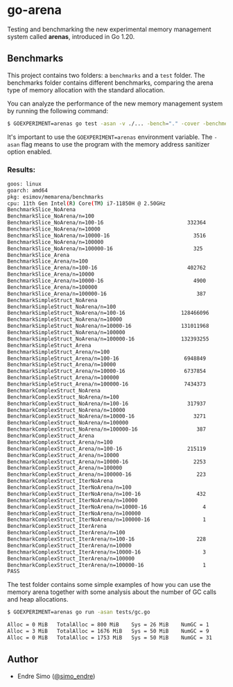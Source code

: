 # go-arena

Testing and benchmarking the new experimental memory management system called **arenas**, introduced in Go 1.20.

## Benchmarks

This project contains two folders: a `benchmarks` and a `test` folder. The benchmarks folder contains different benchmarks, comparing the arena type of memory allocation with the standard allocation. 

You can analyze the performance of the new memory management system by running the following command: 

```bash
$ GOEXPERIMENT=arenas go test -asan -v ./... -bench="." -cover -benchmem
```
It's important to use the `GOEXPERIMENT=arenas` environment variable. The `-asan` flag means to use the program with the memory address sanitizer option enabled. 

### Results:

```bash
goos: linux
goarch: amd64
pkg: esimov/memarena/benchmarks
cpu: 11th Gen Intel(R) Core(TM) i7-11850H @ 2.50GHz
BenchmarkSlice_NoArena
BenchmarkSlice_NoArena/n=100
BenchmarkSlice_NoArena/n=100-16                           332364              4674 ns/op            4523 B/op          0 allocs/op
BenchmarkSlice_NoArena/n=10000
BenchmarkSlice_NoArena/n=10000-16                           3516            607361 ns/op          455522 B/op          0 allocs/op
BenchmarkSlice_NoArena/n=100000
BenchmarkSlice_NoArena/n=100000-16                          325           3838836 ns/op         4157606 B/op          0 allocs/op
BenchmarkSlice_Arena
BenchmarkSlice_Arena/n=100
BenchmarkSlice_Arena/n=100-16                             402762              2760 ns/op            2095 B/op          0 allocs/op
BenchmarkSlice_Arena/n=10000
BenchmarkSlice_Arena/n=10000-16                             4900            423092 ns/op          268697 B/op          0 allocs/op
BenchmarkSlice_Arena/n=100000
BenchmarkSlice_Arena/n=100000-16                             387           2653274 ns/op         2130343 B/op          0 allocs/op
BenchmarkSimpleStruct_NoArena
BenchmarkSimpleStruct_NoArena/n=100
BenchmarkSimpleStruct_NoArena/n=100-16                  128466096                9.292 ns/op           0 B/op          0 allocs/op
BenchmarkSimpleStruct_NoArena/n=10000
BenchmarkSimpleStruct_NoArena/n=10000-16                131011968                9.477 ns/op           0 B/op          0 allocs/op
BenchmarkSimpleStruct_NoArena/n=100000
BenchmarkSimpleStruct_NoArena/n=100000-16               132393255                9.086 ns/op           0 B/op          0 allocs/op
BenchmarkSimpleStruct_Arena
BenchmarkSimpleStruct_Arena/n=100
BenchmarkSimpleStruct_Arena/n=100-16                     6948849               168.9 ns/op            64 B/op          1 allocs/op
BenchmarkSimpleStruct_Arena/n=10000
BenchmarkSimpleStruct_Arena/n=10000-16                   6737854               167.7 ns/op            64 B/op          1 allocs/op
BenchmarkSimpleStruct_Arena/n=100000
BenchmarkSimpleStruct_Arena/n=100000-16                  7434373               164.8 ns/op            64 B/op          1 allocs/op
BenchmarkComplexStruct_NoArena
BenchmarkComplexStruct_NoArena/n=100
BenchmarkComplexStruct_NoArena/n=100-16                   317937              3506 ns/op            4728 B/op          0 allocs/op
BenchmarkComplexStruct_NoArena/n=10000
BenchmarkComplexStruct_NoArena/n=10000-16                   3271            320152 ns/op          489641 B/op          0 allocs/op
BenchmarkComplexStruct_NoArena/n=100000
BenchmarkComplexStruct_NoArena/n=100000-16                   387           3372102 ns/op         4366697 B/op          0 allocs/op
BenchmarkComplexStruct_Arena
BenchmarkComplexStruct_Arena/n=100
BenchmarkComplexStruct_Arena/n=100-16                     215119              5077 ns/op            1973 B/op          0 allocs/op
BenchmarkComplexStruct_Arena/n=10000
BenchmarkComplexStruct_Arena/n=10000-16                     2253            501648 ns/op          293497 B/op          0 allocs/op
BenchmarkComplexStruct_Arena/n=100000
BenchmarkComplexStruct_Arena/n=100000-16                     223           4943917 ns/op         1860246 B/op          0 allocs/op
BenchmarkComplexStruct_IterNoArena
BenchmarkComplexStruct_IterNoArena/n=100
BenchmarkComplexStruct_IterNoArena/n=100-16                  432           2763199 ns/op         3687444 B/op         39 allocs/op
BenchmarkComplexStruct_IterNoArena/n=10000
BenchmarkComplexStruct_IterNoArena/n=10000-16                  4         262156029 ns/op        366595616 B/op      1778 allocs/op
BenchmarkComplexStruct_IterNoArena/n=100000
BenchmarkComplexStruct_IterNoArena/n=100000-16                 1        2158265388 ns/op        802818304 B/op      1018 allocs/op
BenchmarkComplexStruct_IterArena
BenchmarkComplexStruct_IterArena/n=100
BenchmarkComplexStruct_IterArena/n=100-16                    228           4985802 ns/op         1802962 B/op          4 allocs/op
BenchmarkComplexStruct_IterArena/n=10000
BenchmarkComplexStruct_IterArena/n=10000-16                    3         511031599 ns/op        192949549 B/op       359 allocs/op
BenchmarkComplexStruct_IterArena/n=100000
BenchmarkComplexStruct_IterArena/n=100000-16                   1        4703096115 ns/op        838895496 B/op      1110 allocs/op
PASS
```

The test folder contains some simple examples of how you can use the memory arena together with some analysis about the number of GC calls and heap allocations.

```bash
$ GOEXPERIMENT=arenas go run -asan tests/gc.go

Alloc = 0 MiB   TotalAlloc = 800 MiB    Sys = 26 MiB    NumGC = 1
Alloc = 3 MiB   TotalAlloc = 1676 MiB   Sys = 50 MiB    NumGC = 9
Alloc = 0 MiB   TotalAlloc = 1753 MiB   Sys = 50 MiB    NumGC = 31
```


## Author
* Endre Simo ([@simo_endre](https://twitter.com/simo_endre))
